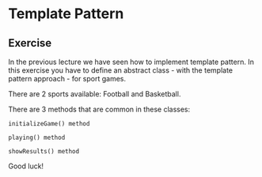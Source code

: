 # Template Pattern

## Exercise

In the previous lecture we have seen how to implement template pattern. In this exercise you have to define an abstract class - with the template pattern approach - for sport games.

There are 2 sports available: Football and Basketball.

There are 3 methods that are common in these classes:

    initializeGame() method

    playing() method

    showResults() method

Good luck!
